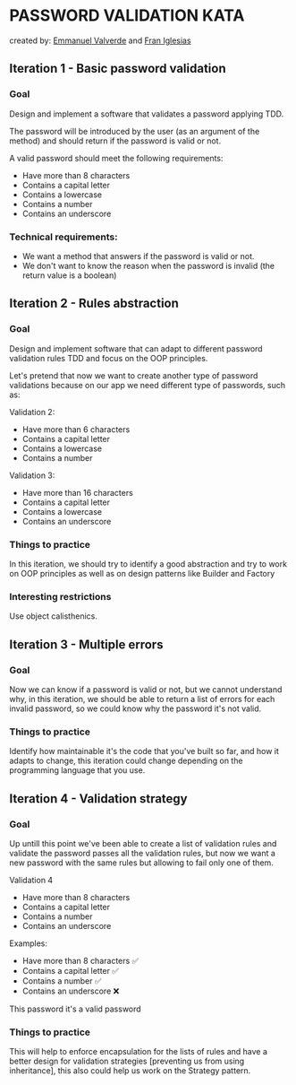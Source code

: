 # PASSWORD VALIDATION KATA
created by: [Emmanuel Valverde](https://github.com/khru) and [Fran Iglesias](https://github.com/franiglesias)

## Iteration 1 - Basic password validation

### Goal

Design and implement a software that validates a password applying TDD.

The password will be introduced by the user (as an argument of the method) and should return if the password is valid or not.

A valid password should meet the following requirements:

* Have more than 8 characters
* Contains a capital letter
* Contains a lowercase
* Contains a number
* Contains an underscore

### Technical requirements:

* We want a method that answers if the password is valid or not.
* We don't want to know the reason when the password is invalid (the return value is a boolean)

## Iteration 2 - Rules abstraction

### Goal

Design and implement software that can adapt to different password validation rules TDD and focus on the OOP principles.

Let's pretend that now we want to create another type of password validations because on our app we need different type of passwords, such as:

Validation 2:

* Have more than 6 characters
* Contains a capital letter
* Contains a lowercase
* Contains a number

Validation 3:

* Have more than 16 characters
* Contains a capital letter
* Contains a lowercase
* Contains an underscore

### Things to practice
In this iteration, we should try to identify a good abstraction and try to work on OOP principles as well as on design patterns like Builder and Factory

### Interesting restrictions
Use object calisthenics.

## Iteration 3 - Multiple errors

### Goal

Now we can know if a password is valid or not, but we cannot understand why, in this iteration, we should be able to return a list of errors for each invalid password, so we could know why the password it's not valid.

### Things to practice
Identify how maintainable it's the code that you've built so far, and how it adapts to change, this iteration could change depending on the programming language that you use.

## Iteration 4 - Validation strategy

### Goal

Up untill this point we've been able to create a list of validation rules and validate the password passes all the validation rules, but now we want a new password with the same rules but allowing to fail only one of them.

Validation 4

* Have more than 8 characters
* Contains a capital letter
* Contains a number
* Contains an underscore

Examples:

* Have more than 8 characters ✅
* Contains a capital letter ✅
* Contains a number ✅
* Contains an underscore ❌ 

This password it's a valid password

### Things to practice
This will help to enforce encapsulation for the lists of rules and have a better design for validation strategies [preventing us from using inheritance], this also could help us work on the Strategy pattern.